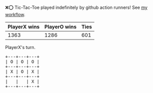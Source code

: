 :x::o: Tic-Tac-Toe played indefinitely by github action runners! See [my workflow](.github/workflows/play.yaml).

|PlayerX wins|PlayerO wins|Ties|
|-|-|-|
|1363|1286|601|

PlayerX's turn.

<pre>
+---+---+---+
| O | O | O |
+---+---+---+
| X | O | X |
+---+---+---+
|   |   | X |
+---+---+---+
</pre>